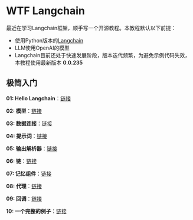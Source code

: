 # WTF Langchain

最近在学习Langchain框架，顺手写一个开源教程。本教程默认以下前提：
- 使用Python版本的[Langchain](https://github.com/hwchase17/langchain)
- LLM使用OpenAI的模型
- Langchain目前还处于快速发展阶段，版本迭代频繁，为避免示例代码失效，本教程使用最新版本 **0.0.235**
## 极简入门

**01: Hello Langchain**：[链接](./01_Hello_Langchain)

**02: 模型**：[链接](./02_Models)

**03: 数据连接**：[链接](./03_Data_Connections)

**04: 提示词**：[链接](./04_Prompts)

**05: 输出解析器**：[链接](./05_Output_Parsers)

**06: 链**：[链接](./06_Chains)

**07: 记忆组件**：[链接](./07_Memory)

**08: 代理**：[链接](./08_Agents)

**09: 回调**：[链接](./09_Callbacks)

**10: 一个完整的例子**：[链接](./10_Example)
